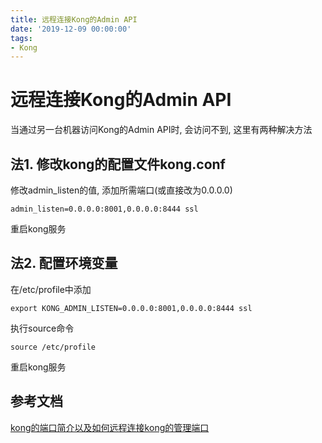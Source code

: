 ```yaml
---
title: 远程连接Kong的Admin API
date: '2019-12-09 00:00:00'
tags:
- Kong
---
```

# 远程连接Kong的Admin API

当通过另一台机器访问Kong的Admin API时, 会访问不到, 这里有两种解决方法

## 法1. 修改kong的配置文件kong.conf
修改admin_listen的值, 添加所需端口(或直接改为0.0.0.0)
```properties
admin_listen=0.0.0.0:8001,0.0.0.0:8444 ssl
```
重启kong服务

## 法2. 配置环境变量

在/etc/profile中添加
```shell
export KONG_ADMIN_LISTEN=0.0.0.0:8001,0.0.0.0:8444 ssl
```
执行source命令
```shell
source /etc/profile
```
重启kong服务

## 参考文档
[kong的端口简介以及如何远程连接kong的管理端口](https://blog.csdn.net/wtfk233/article/details/100561415)
